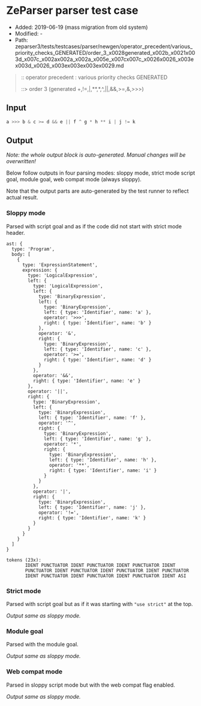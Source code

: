 # ZeParser parser test case

- Added: 2019-06-19 (mass migration from old system)
- Modified: -
- Path: zeparser3/tests/testcases/parser/newgen/operator_precedent/various_priority_checks_GENERATED/order_3_x0028generated_x002b_x0021x003d_x007c_x002ax002a_x002a_x005e_x007cx007c_x0026x0026_x003ex003d_x0026_x003ex003ex003ex0029.md

> :: operator precedent : various priority checks GENERATED
>
> ::> order 3 (generated +,!=,|,**,*,^,||,&&,>=,&,>>>)

## Input

`````js
a >>> b & c >= d && e || f ^ g * h ** i | j != k
`````

## Output

_Note: the whole output block is auto-generated. Manual changes will be overwritten!_

Below follow outputs in four parsing modes: sloppy mode, strict mode script goal, module goal, web compat mode (always sloppy).

Note that the output parts are auto-generated by the test runner to reflect actual result.

### Sloppy mode

Parsed with script goal and as if the code did not start with strict mode header.

`````
ast: {
  type: 'Program',
  body: [
    {
      type: 'ExpressionStatement',
      expression: {
        type: 'LogicalExpression',
        left: {
          type: 'LogicalExpression',
          left: {
            type: 'BinaryExpression',
            left: {
              type: 'BinaryExpression',
              left: { type: 'Identifier', name: 'a' },
              operator: '>>>',
              right: { type: 'Identifier', name: 'b' }
            },
            operator: '&',
            right: {
              type: 'BinaryExpression',
              left: { type: 'Identifier', name: 'c' },
              operator: '>=',
              right: { type: 'Identifier', name: 'd' }
            }
          },
          operator: '&&',
          right: { type: 'Identifier', name: 'e' }
        },
        operator: '||',
        right: {
          type: 'BinaryExpression',
          left: {
            type: 'BinaryExpression',
            left: { type: 'Identifier', name: 'f' },
            operator: '^',
            right: {
              type: 'BinaryExpression',
              left: { type: 'Identifier', name: 'g' },
              operator: '*',
              right: {
                type: 'BinaryExpression',
                left: { type: 'Identifier', name: 'h' },
                operator: '**',
                right: { type: 'Identifier', name: 'i' }
              }
            }
          },
          operator: '|',
          right: {
            type: 'BinaryExpression',
            left: { type: 'Identifier', name: 'j' },
            operator: '!=',
            right: { type: 'Identifier', name: 'k' }
          }
        }
      }
    }
  ]
}

tokens (23x):
       IDENT PUNCTUATOR IDENT PUNCTUATOR IDENT PUNCTUATOR IDENT
       PUNCTUATOR IDENT PUNCTUATOR IDENT PUNCTUATOR IDENT PUNCTUATOR
       IDENT PUNCTUATOR IDENT PUNCTUATOR IDENT PUNCTUATOR IDENT ASI
`````

### Strict mode

Parsed with script goal but as if it was starting with `"use strict"` at the top.

_Output same as sloppy mode._

### Module goal

Parsed with the module goal.

_Output same as sloppy mode._

### Web compat mode

Parsed in sloppy script mode but with the web compat flag enabled.

_Output same as sloppy mode._
